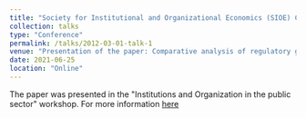 ```yaml
---
title: "Society for Institutional and Organizational Economics (SIOE) Conference 2021"
collection: talks
type: "Conference"
permalink: /talks/2012-03-01-talk-1
venue: "Presentation of the paper: Comparative analysis of regulatory governance regimes in the OECD"
date: 2021-06-25
location: "Online"
---
```


The paper was presented in the "Institutions and Organization in the public sector" workshop. For more information [here](https://papers.sioe.org/online2021)

